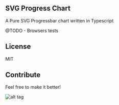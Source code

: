 ## SVG Progress Chart

A Pure SVG Progressbar chart written in Typescript

@TODO - Browsers tests

## License
MIT

## Contribute
Feel free to make it better!

![alt tag](http://imgur.com/download/QLlInUh)
